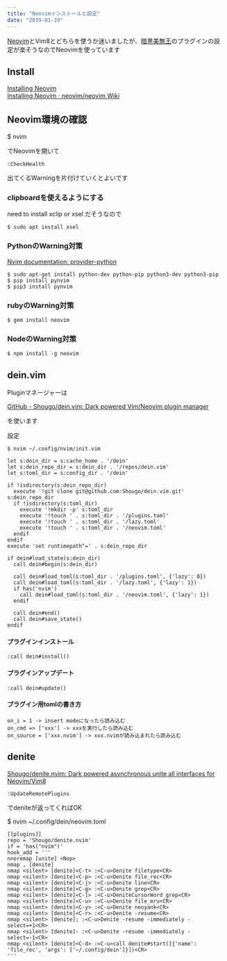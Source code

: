 ```yaml
---
title: "Neovimインストールと設定"
date: "2019-01-19"
---
```


[Neovim](https://neovim.io/)とVim8とどちらを使うか迷いましたが、[暗黒美無王](https://github.com/Shougo)のプラグインの設定が楽そうなのでNeovimを使っています  

## Install

[Installing Neovim](https://github.com/neovim/neovim/wiki/Installing-Neovim)  
[Installing Neovim · neovim/neovim Wiki](https://github.com/neovim/neovim/wiki/Installing-Neovim#ubuntu)  

## Neovim環境の確認

$ nvim

でNeovimを開いて

```
:CheckHealth
```

出てくるWarningを片付けていくとよいです

### clipboardを使えるようにする

need to install xclip or xsel だそうなので

```
$ sudo apt install xsel
```

### PythonのWarning対策

[Nvim documentation: provider-python](https://neovim.io/doc/user/provider.html#provider-python)

```
$ sudo apt-get install python-dev python-pip python3-dev python3-pip
$ pip install pynvim
$ pip3 install pynvim
```

### rubyのWarning対策

```
$ gem install neovim
```

### NodeのWarning対策

```
$ npm install -g neovim
```

## dein.vim

Pluginマネージャーは  

[GitHub \- Shougo/dein\.vim: Dark powered Vim/Neovim plugin manager](https://github.com/Shougo/dein.vim)

を使います  

設定  

```
$ nvim ~/.config/nvim/init.vim  
```

```
let s:dein_dir = s:cache_home . '/dein'
let s:dein_repo_dir = s:dein_dir . '/repos/dein.vim'
let s:toml_dir = s:config_dir . '/dein'

if !isdirectory(s:dein_repo_dir)
  execute '!git clone git@github.com:Shougo/dein.vim.git' s:dein_repo_dir
  if !isdirectory(s:toml_dir)
    execute '!mkdir -p' s:toml_dir
    execute '!touch ' . s:toml_dir . '/plugins.toml'
    execute '!touch ' . s:toml_dir . '/lazy.toml'
    execute '!touch ' . s:toml_dir . '/neovim.toml'
  endif
endif
execute 'set runtimepath^=' . s:dein_repo_dir

if dein#load_state(s:dein_dir)
  call dein#begin(s:dein_dir)

  call dein#load_toml(s:toml_dir . '/plugins.toml', {'lazy': 0})
  call dein#load_toml(s:toml_dir . '/lazy.toml', {'lazy': 1})
  if has('nvim')
    call dein#load_toml(s:toml_dir . '/neovim.toml', {'lazy': 1})
  endif

  call dein#end()
  call dein#save_state()
endif
```

#### プラグインインストール

```
:call dein#install()
```

#### プラグインアップデート

```
:call dein#update()
```

#### プラグイン用tomlの書き方

```
on_i = 1 -> insert modeになったら読み込む
on_cmd => ['xxx'] -> xxxを実行したら読み込む
on_source = ['xxx.nvim'] -> xxx.nvimが読み込まれたら読み込む
```

## denite

[Shougo/denite\.nvim: Dark powered asynchronous unite all interfaces for Neovim/Vim8](https://github.com/Shougo/denite.nvim)

```
:UpdateRemotePlugins
```

でdeniteが返ってくればOK

$ nvim ~/.config/dein/neovim.toml

```
[[plugins]]
repo = 'Shougo/denite.nvim'
if = 'has("nvim")'
hook_add = '''
nnoremap [unite] <Nop>
nmap , [denite]
nmap <silent> [denite]<C-t> :<C-u>Denite filetype<CR>
nmap <silent> [denite]<C-p> :<C-u>Denite file_rec<CR>
nmap <silent> [denite]<C-j> :<C-u>Denite line<CR>
nmap <silent> [denite]<C-g> :<C-u>Denite grep<CR>
nmap <silent> [denite]<C-]> :<C-u>DeniteCursorWord grep<CR>
nmap <silent> [denite]<C-u> :<C-u>Denite file_mru<CR>
nmap <silent> [denite]<C-y> :<C-u>Denite neoyank<CR>
nmap <silent> [denite]<C-r> :<C-u>Denite -resume<CR>
nmap <silent> [denite]; :<C-u>Denite -resume -immediately -select=+1<CR>
nmap <silent> [denite]- :<C-u>Denite -resume -immediately -select=-1<CR>
nmap <silent> [denite]<C-d> :<C-u>call denite#start([{'name': 'file_rec', 'args': ['~/.config/dein']}])<CR>
'''
```

